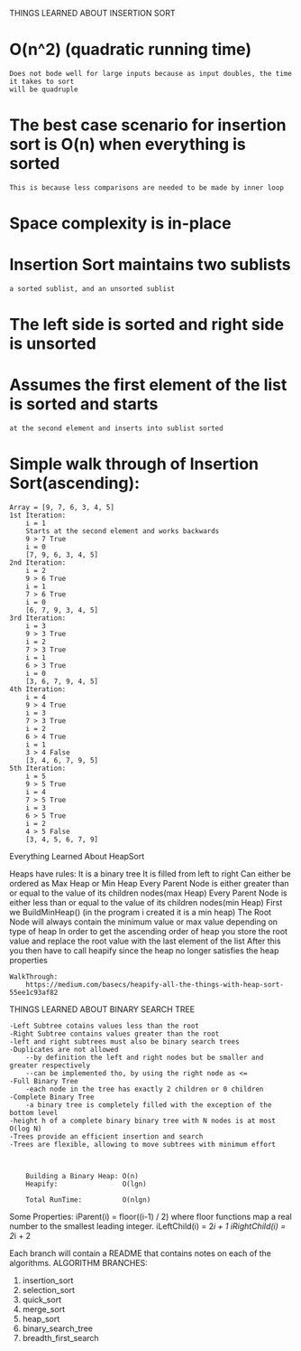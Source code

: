 
THINGS LEARNED ABOUT INSERTION SORT
# 	O(n^2) (quadratic running time)
	Does not bode well for large inputs because as input doubles, the time it takes to sort
	will be quadruple
#	The best case scenario for insertion sort is O(n) when everything is sorted
	This is because less comparisons are needed to be made by inner loop

#	Space complexity is in-place

#	Insertion Sort maintains two sublists
	a sorted sublist, and an unsorted sublist

#	The left side is sorted and right side is unsorted


# 	Assumes the first element of the list is sorted and starts
	at the second element and inserts into sublist sorted

#	Simple walk through of Insertion Sort(ascending):
    Array = [9, 7, 6, 3, 4, 5]
    1st Iteration:
        i = 1
        Starts at the second element and works backwards
        9 > 7 True
        i = 0
        [7, 9, 6, 3, 4, 5]
    2nd Iteration:
        i = 2
        9 > 6 True
        i = 1
        7 > 6 True
        i = 0
        [6, 7, 9, 3, 4, 5]
    3rd Iteration:
        i = 3
        9 > 3 True
        i = 2
        7 > 3 True
        i = 1
        6 > 3 True
        i = 0
        [3, 6, 7, 9, 4, 5]
    4th Iteration:
        i = 4
        9 > 4 True
        i = 3
        7 > 3 True
        i = 2
        6 > 4 True
        i = 1
        3 > 4 False
        [3, 4, 6, 7, 9, 5]
    5th Iteration:
        i = 5
        9 > 5 True
        i = 4
        7 > 5 True
        i = 3
        6 > 5 True
        i = 2
        4 > 5 False
        [3, 4, 5, 6, 7, 9]
    

Everything Learned About HeapSort

Heaps have rules:
    It is a binary tree
    It is filled from left to right
    Can either be ordered as Max Heap or Min Heap
        Every Parent Node is either greater than or equal to the value of its children nodes(max Heap)
        Every Parent Node is either less than or equal to the value of its children nodes(min Heap)
    First we BuildMinHeap() (in the program i created it is a min heap)
    The Root Node will always contain the minimum value or max value depending on type of heap
    In order to get the ascending order of heap you store the root value and replace the root value with the last element of the list
    After this you then have to call heapify since the heap no longer satisfies the heap properties

    WalkThrough: 
        https://medium.com/basecs/heapify-all-the-things-with-heap-sort-55ee1c93af82

THINGS LEARNED ABOUT BINARY SEARCH TREE

    -Left Subtree cotains values less than the root
    -Right Subtree contains values greater than the root
    -left and right subtrees must also be binary search trees
    -Duplicates are not allowed
        --by definition the left and right nodes but be smaller and greater respectively
        --can be implemented tho, by using the right node as <= 
    -Full Binary Tree
        -each node in the tree has exactly 2 children or 0 children
    -Complete Binary Tree
        -a binary tree is completely filled with the exception of the bottom level
    -height h of a complete binary binary tree with N nodes is at most O(log N)
    -Trees provide an efficient insertion and search
    -Trees are flexible, allowing to move subtrees with minimum effort
    
   

        Building a Binary Heap: O(n)
        Heapify:                O(lgn)

        Total RunTime:          O(nlgn)


Some Properties:
    iParent(i)     = floor((i-1) / 2) where floor functions map a real number to the smallest leading integer.
    iLeftChild(i)  = 2*i + 1
    iRightChild(i) = 2*i + 2


Each branch will contain a README that contains notes on each of the algorithms.
ALGORITHM BRANCHES:
  1. insertion_sort
  2. selection_sort
  3. quick_sort
  4. merge_sort
  5. heap_sort
  6. binary_search_tree
  7. breadth_first_search

